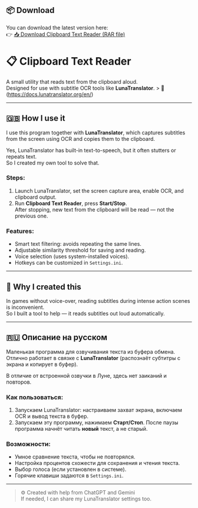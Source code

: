 ## 📦 Download

You can download the latest version here:  
👉 [📥 Download Clipboard Text Reader (RAR file)](https://drive.google.com/file/d/1Sc2W-eWm5jo6GIqzHVCfGfiO80IdBgk7/view?usp=sharing)

# 📋 Clipboard Text Reader

A small utility that reads text from the clipboard aloud.  
Designed for use with subtitle OCR tools like **LunaTranslator**. > 📌(https://docs.lunatranslator.org/en/)


---

## 🇬🇧 How I use it

I use this program together with **LunaTranslator**, which captures subtitles from the screen using OCR and copies them to the clipboard.

Yes, LunaTranslator has built-in text-to-speech, but it often stutters or repeats text.  
So I created my own tool to solve that.

### Steps:
1. Launch LunaTranslator, set the screen capture area, enable OCR, and clipboard output.
2. Run **Clipboard Text Reader**, press **Start/Stop**.  
   After stopping, new text from the clipboard will be read — not the previous one.

### Features:
- Smart text filtering: avoids repeating the same lines.
- Adjustable similarity threshold for saving and reading.
- Voice selection (uses system-installed voices).
- Hotkeys can be customized in `Settings.ini`.

---

## 🤔 Why I created this

In games without voice-over, reading subtitles during intense action scenes is inconvenient.  
So I built a tool to help — it reads subtitles out loud automatically.

---

## 🇷🇺 Описание на русском

Маленькая программа для озвучивания текста из буфера обмена.  
Отлично работает в связке с **LunaTranslator** (распознаёт субтитры с экрана и копирует в буфер).

В отличие от встроенной озвучки в Луне, здесь нет заиканий и повторов.

### Как пользоваться:
1. Запускаем LunaTranslator: настраиваем захват экрана, включаем OCR и вывод текста в буфер.
2. Запускаем эту программу, нажимаем **Старт/Стоп**.
   После паузы программа начнёт читать **новый** текст, а не старый.

### Возможности:
- Умное сравнение текста, чтобы не повторялся.
- Настройка процентов схожести для сохранения и чтения текста.
- Выбор голоса (если установлен в системе).
- Горячие клавиши задаются в `Settings.ini`.

---

> ⚙️ Created with help from ChatGPT and Gemini  
> If needed, I can share my LunaTranslator settings too.

